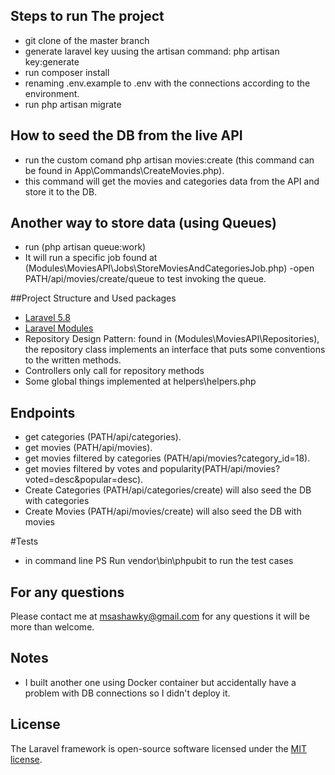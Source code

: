 

## Steps to run The project
- git clone of the master branch
- generate laravel key uusing the artisan command: php artisan key:generate
- run composer install
- renaming .env.example to .env with the connections according to the environment.
- run php artisan migrate


## How to seed the DB from the live API
- run the custom comand  php artisan movies:create (this command can be found in App\Commands\CreateMovies.php). 
- this command will get the movies and categories data from the API and store it to the DB.

## Another way to store data (using Queues)
- run (php artisan queue:work)
- It will run a specific job found at (Modules\MoviesAPI\Jobs\StoreMoviesAndCategoriesJob.php)
-open PATH/api/movies/create/queue to test invoking the queue.

##Project Structure and Used packages
- [Laravel 5.8](https://laravel.com/docs/5.8)
- [Laravel Modules](https://github.com/nWidart/laravel-modules)
- Repository Design Pattern: found in (Modules\MoviesAPI\Repositories\), the repository class implements an interface that puts some conventions to the written methods.
- Controllers only call for repository methods
- Some global things implemented at helpers\helpers.php
## Endpoints
- get categories (PATH/api/categories).
- get movies (PATH/api/movies).
- get movies filtered by categories (PATH/api/movies?category_id=18).
- get movies filtered by votes and popularity(PATH/api/movies?voted=desc&popular=desc).
- Create Categories (PATH/api/categories/create) will also seed the DB with categories
- Create Movies (PATH/api/movies/create) will also seed the DB with movies

#Tests
- in command line PS Run vendor\bin\phpubit to run the test cases
## For any questions
Please contact me at msashawky@gmail.com for any questions it will be more than welcome.

## Notes
- I built another one using Docker container but accidentally have a problem with DB connections so I didn't deploy it.
## License

The Laravel framework is open-source software licensed under the [MIT license](https://opensource.org/licenses/MIT).
